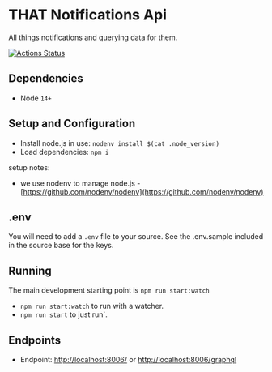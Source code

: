 # THAT Notifications Api

All things notifications and querying data for them.

[![Actions Status](https://github.com/ThatConference/that-api-notifications/workflows/Push%20Master%20CI/badge.svg)](https://github.com/ThatConference/that-api-notifications/workflows/actions)

## Dependencies

- Node `14+`

## Setup and Configuration

- Install node.js in use: `nodenv install $(cat .node_version)`
- Load dependencies: `npm i`

setup notes:

- we use nodenv to manage node.js - [https://github.com/nodenv/nodenv](https://github.com/nodenv/nodenv)

## .env

You will need to add a `.env` file to your source. See the .env.sample included in the source base for the keys.

## Running

The main development starting point is `npm run start:watch`

- `npm run start:watch` to run with a watcher.
- `npm run start` to just run`.

## Endpoints

- Endpoint: [http://localhost:8006/](http://localhost:8006/) or [http://localhost:8006/graphql](http://localhost:8006/graphql)
